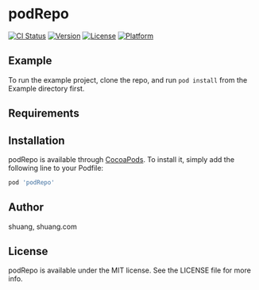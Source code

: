 # podRepo

[![CI Status](https://img.shields.io/travis/shuang/podRepo.svg?style=flat)](https://travis-ci.org/shuang/podRepo)
[![Version](https://img.shields.io/cocoapods/v/podRepo.svg?style=flat)](https://cocoapods.org/pods/podRepo)
[![License](https://img.shields.io/cocoapods/l/podRepo.svg?style=flat)](https://cocoapods.org/pods/podRepo)
[![Platform](https://img.shields.io/cocoapods/p/podRepo.svg?style=flat)](https://cocoapods.org/pods/podRepo)

## Example

To run the example project, clone the repo, and run `pod install` from the Example directory first.

## Requirements

## Installation

podRepo is available through [CocoaPods](https://cocoapods.org). To install
it, simply add the following line to your Podfile:

```ruby
pod 'podRepo'
```

## Author

shuang, shuang.com

## License

podRepo is available under the MIT license. See the LICENSE file for more info.

